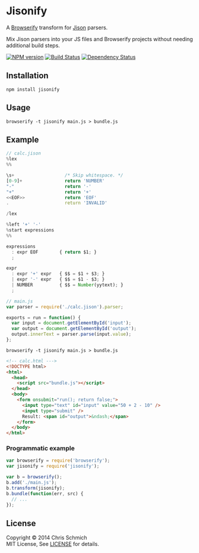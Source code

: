 # Jisonify

A [Browserify](https://github.com/substack/node-browserify) transform for [Jison](https://github.com/zaach/jison) parsers.

Mix Jison parsers into your JS files and Browserify projects without needing additional build steps.

[![NPM version](https://badge.fury.io/js/jisonify.svg)](https://npmjs.org/package/jisonify)
[![Build Status](https://travis-ci.org/schmich/jisonify.svg?branch=master)](https://travis-ci.org/schmich/jisonify)
[![Dependency Status](https://gemnasium.com/schmich/jisonify.svg)](https://gemnasium.com/schmich/jisonify)

## Installation

```
npm install jisonify
```

## Usage

```
browserify -t jisonify main.js > bundle.js
```

## Example

```js
// calc.jison
%lex
%%

\s+                   /* Skip whitespace. */
[0-9]+                return 'NUMBER'
"-"                   return '-'
"+"                   return '+'
<<EOF>>               return 'EOF'
.                     return 'INVALID'

/lex

%left '+' '-'
%start expressions
%%

expressions
  : expr EOF        { return $1; }
  ;

expr
  : expr '+' expr   { $$ = $1 + $3; }
  | expr '-' expr   { $$ = $1 - $3; }
  | NUMBER          { $$ = Number(yytext); }
  ;
```

```js
// main.js
var parser = require('./calc.jison').parser;

exports = run = function() {
  var input = document.getElementById('input');
  var output = document.getElementById('output');
  output.innerText = parser.parse(input.value);
};
```

```
browserify -t jisonify main.js > bundle.js
```

```html
<!-- calc.html --->
<!DOCTYPE html>
<html>
  <head>
    <script src="bundle.js"></script>
  </head>
  <body>
    <form onsubmit="run(); return false;">
      <input type="text" id="input" value="50 + 2 - 10" />
      <input type="submit" />
      Result: <span id="output">&ndash;</span>
    </form>
  </body>
</html>
```

### Programmatic example

```js
var browserify = require('browserify');
var jisonify = require('jisonify');

var b = browserify();
b.add('./main.js');
b.transform(jisonify);
b.bundle(function(err, src) {
  // ...
});
```

## License

Copyright &copy; 2014 Chris Schmich
<br />
MIT License, See [LICENSE](LICENSE) for details.
